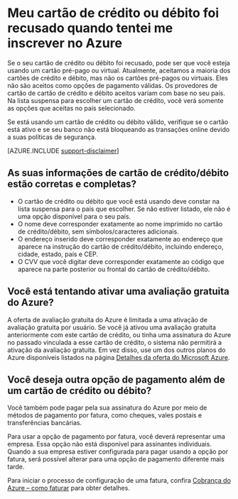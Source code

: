 <properties
	pageTitle="Cartão de crédito ou débito recusado durante a inscrição | Microsoft Azure"
	description="Discute as causas comuns de problemas de inscrição do Microsoft Azure como a recusa de um cartão de crédito ou débito."
	services="billing"
	documentationCenter=""
	authors="jiangchen79"
	manager="felixwu"
	editor=""
	tags="top-support-issue"
	keywords="cartão de crédito recusado, cartão de débito recusado, seu cartão de crédito foi recusado, não aceita o cartão de crédito"/>

<tags
	ms.service="billing"
	ms.workload="na"
	ms.tgt_pltfrm="ibiza"
	ms.devlang="na"
	ms.topic="article"
	ms.date="06/01/2016"
	ms.author="cjiang"/>

# Meu cartão de crédito ou débito foi recusado quando tentei me inscrever no Azure
Se o seu cartão de crédito ou débito foi recusado, pode ser que você esteja usando um cartão pré-pago ou virtual. Atualmente, aceitamos a maioria dos cartões de crédito e débito, mas não os cartões pré-pagos ou virtuais. Eles não são aceitos como opções de pagamento válidas. Os provedores de cartão de cartão de crédito e débito aceitos variam com base no seu país. Na lista suspensa para escolher um cartão de crédito, você verá somente as opções que aceitas no país selecionado.

Se está usando um cartão de crédito ou débito válido, verifique se o cartão está ativo e se seu banco não está bloqueando as transações online devido a suas políticas de segurança.

[AZURE.INCLUDE [support-disclaimer](../includes/support-disclaimer.md)]

## As suas informações de cartão de crédito/débito estão corretas e completas?
- O cartão de crédito ou débito que você está usando deve constar na lista suspensa para o país que escolher. Se não estiver listado, ele não é uma opção disponível para o seu país.
- O nome deve corresponder exatamente ao nome imprimido no cartão de crédito/débito, sem símbolos/caracteres adicionais.
- O endereço inserido deve corresponder exatamente ao endereço que aparece na instrução do cartão de crédito/débito, incluindo endereço, cidade, estado, país e CEP.
- O CVV que você digitar deve corresponder exatamente ao código que aparece na parte posterior ou frontal do cartão de crédito/débito.

## Você está tentando ativar uma avaliação gratuita do Azure?
A oferta de avaliação gratuita do Azure é limitada a uma ativação de avaliação gratuita por usuário. Se você já ativou uma avaliação gratuita anteriormente com este cartão de crédito, ou tinha uma assinatura do Azure no passado vinculada a esse cartão de crédito, o sistema não permitirá a ativação da avaliação gratuita. Em vez disso, use um dos outros planos do Azure disponíveis listados na página [Detalhes da oferta do Microsoft Azure](https://azure.microsoft.com/support/legal/offer-details/).

## Você deseja outra opção de pagamento além de um cartão de crédito ou débito?
Você também pode pagar pela sua assinatura do Azure por meio de métodos de pagamento por fatura, como cheques, vales postais e transferências bancárias.

Para usar a opção de pagamento por fatura, você deverá representar uma empresa. Essa opção não está disponível para assinantes individuais. Quando a sua empresa estiver configurada para pagar usando a opção por fatura, será possível alterar para uma opção de pagamento diferente mais tarde.

Para iniciar o processo de configuração de uma fatura, confira [Cobrança do Azure – como faturar](https://azure.microsoft.com/pricing/invoicing/) para obter detalhes.

<!---HONumber=AcomDC_0713_2016-->